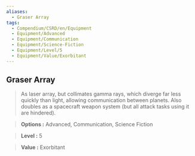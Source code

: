 ```yaml
---
aliases:
  - Graser Array
tags:
  - Compendium/CSRD/en/Equipment
  - Equipment/Advanced
  - Equipment/Communication
  - Equipment/Science-Fiction
  - Equipment/Level/5
  - Equipment/Value/Exorbitant
---
```

    
      
## Graser Array      
      
>As laser array, but collimates gamma rays, which diverge far less quickly than light, allowing communication between planets. Also doubles as a spacecraft weapon system (but all attack tasks using it are hindered).      
> **Options :** Advanced, Communication, Science Fiction      
> **Level :** 5      
> **Value :** Exorbitant